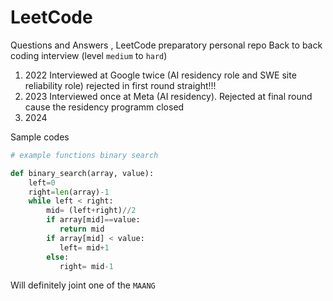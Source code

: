 # LeetCode
Questions and Answers , LeetCode preparatory personal repo 
Back to back coding interview  (level `medium` to `hard`)
1. $2022$ Interviewed at Google twice (AI residency role and SWE site reliability role) rejected in first round straight!!!
2. $2023$ Interviewed once at Meta (AI residency). Rejected at final round cause the residency programm closed
3. $2024$ 

Sample codes
```python
# example functions binary search

def binary_search(array, value):
    left=0
    right=len(array)-1
    while left < right:
        mid= (left+right)//2
        if array[mid]==value:
           return mid
        if array[mid] < value:
           left= mid+1
        else:
           right= mid-1     
```

Will definitely joint one of the `MAANG`
